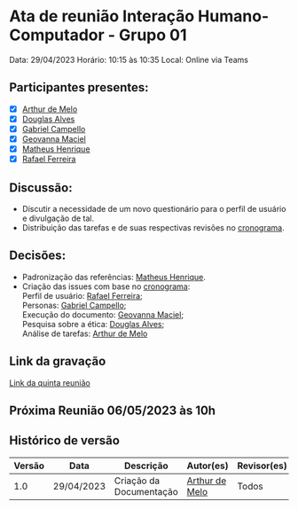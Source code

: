 # Ata de reunião Interação Humano-Computador - Grupo 01

Data: 29/04/2023
Horário: 10:15 às 10:35
Local: Online via Teams

## Participantes presentes:

- [x] [Arthur de Melo](https://github.com/arthurmlv)
- [x] [Douglas Alves](https://github.com/dougAlvs)
- [x] [Gabriel Campello](https://github.com/G16C)
- [x] [Geovanna Maciel](https://github.com/manuziny)
- [x] [Matheus Henrique](https://github.com/mathonaut)
- [x] [Rafael Ferreira](https://github.com/RafaelCLG0)

## Discussão:

- Discutir a necessidade de um novo questionário para o perfil de usuário e divulgação de tal.
- Distribuição das tarefas e de suas respectivas revisões no [cronograma](https://docs.google.com/spreadsheets/d/1SEwBQoFsySaTAvdmDYGwd3fS2pl0NnlE/edit?rtpof=true#gid=1284715897).

## Decisões:

- Padronização das referências: [Matheus Henrique](https://github.com/mathonaut).
- Criação das issues com base no [cronograma](https://docs.google.com/spreadsheets/d/1SEwBQoFsySaTAvdmDYGwd3fS2pl0NnlE/edit?rtpof=true#gid=1284715897): <br> 
Perfil de usuário: [Rafael Ferreira](https://github.com/RafaelCLG0); <br>
Personas: [Gabriel Campello](https://github.com/G16C); <br>
Execução do documento: [Geovanna Maciel](https://github.com/manuziny);<br>
Pesquisa sobre a ética: [Douglas Alves](https://github.com/dougAlvs);<br>
Análise de tarefas: [Arthur de Melo](https://github.com/arthurmlv) <br>


## Link da gravação

[Link da quinta reunião](https://www.youtube.com/watch?v=uWa_mGDypxo)

## Próxima Reunião 06/05/2023 às 10h

## Histórico de versão
Versão | Data   | Descrição | Autor(es) | Revisor(es)
--------- | ------ | ---------- | ---------- | ----------
1.0 | 29/04/2023 | Criação da Documentação | [Arthur de Melo](https://github.com/arthurmlv) | Todos
